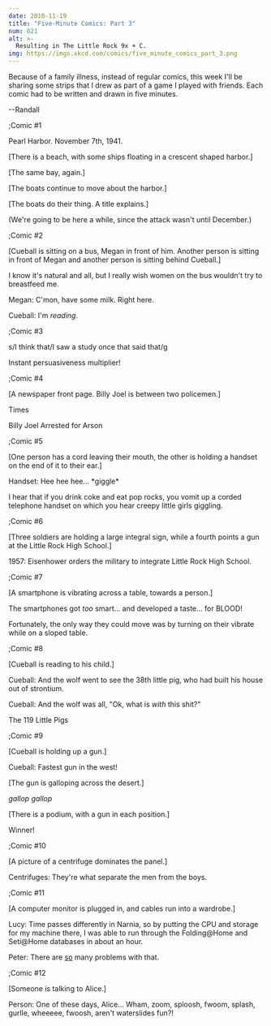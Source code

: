```yaml
---
date: 2010-11-19
title: "Five-Minute Comics: Part 3"
num: 821
alt: >-
  Resulting in The Little Rock 9x + C.
img: https://imgs.xkcd.com/comics/five_minute_comics_part_3.png
---
```

Because of a family illness, instead of regular comics, this week I'll be sharing some strips that I drew as part of a game I played with friends. Each comic had to be written and drawn in five minutes.

--Randall

;Comic #1

Pearl Harbor. November 7th, 1941.

[There is a beach, with some ships floating in a crescent shaped harbor.]

[The same bay, again.]

[The boats continue to move about the harbor.]

[The boats do their thing. A title explains.]

(We're going to be here a while, since the attack wasn't until December.)

;Comic #2

[Cueball is sitting on a bus, Megan in front of him. Another person is sitting in front of Megan and another person is sitting behind Cueball.]

I know it's natural and all, but I really wish women on the bus wouldn't try to breastfeed me.

Megan: C'mon, have some milk. Right here.

Cueball: I'm *reading*.

;Comic #3

s/I think that/I saw a study once that said that/g

Instant persuasiveness multiplier!

;Comic #4

[A newspaper front page. Billy Joel is between two policemen.]

Times

Billy Joel Arrested for Arson

;Comic #5

[One person has a cord leaving their mouth, the other is holding a handset on the end of it to their ear.]

Handset: Hee hee hee... \*giggle\*

I hear that if you drink coke and eat pop rocks, you vomit up a corded telephone handset on which you hear creepy little girls giggling.

;Comic #6

[Three soldiers are holding a large integral sign, while a fourth points a gun at the Little Rock High School.]

1957: Eisenhower orders the military to integrate Little Rock High School.

;Comic #7

[A smartphone is vibrating across a table, towards a person.]

The smartphones got *too* smart... and developed a taste... for BLOOD!

Fortunately, the only way they could move was by turning on their vibrate while on a sloped table.

;Comic #8

[Cueball is reading to his child.]

Cueball: And the wolf went to see the 38th little pig, who had built his house out of strontium.

Cueball: And the wolf was all, "Ok, what is *with* this shit?"

The 119 Little Pigs

;Comic #9

[Cueball is holding up a gun.]

Cueball: Fastest gun in the west!

[The gun is galloping across the desert.]

*gallop gallop*

[There is a podium, with a gun in each position.]

Winner!

;Comic #10

[A picture of a centrifuge dominates the panel.]

Centrifuges: They're what separate the men from the boys.

;Comic #11

[A computer monitor is plugged in, and cables run into a wardrobe.]

Lucy: Time passes differently in Narnia, so by putting the CPU and storage for my machine there, I was able to run through the Folding@Home and Seti@Home databases in about an hour.

Peter: There are <u>so</u> many problems with that.

;Comic #12

[Someone is talking to Alice.]

Person: One of these days, Alice... Wham, zoom, sploosh, fwoom, splash, gurlle, wheeeee, fwoosh, aren't waterslides fun?!
